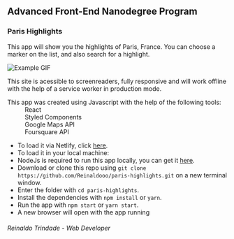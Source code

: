 ## Advanced Front-End Nanodegree Program
### Paris Highlights

This app will show you the highlights of Paris, France. You can choose a marker on the list, and also search for a highlight.

![Example GIF](/src/Example.gif)
<dd> </dd>
This site is acessible to screenreaders, fully responsive and will work offline with the help of a service worker in production mode.
<dd> </dd>
<dl>
  <dt>This app was created using Javascript with the help of the following tools:</dt>
  <dd> </dd>
  <dd>React</dd>
  <dd>Styled Components</dd>
  <dd>Google Maps API</dd>
  <dd>Foursquare API</dd>
</dl>

* To load it via Netlify, click [here](https://paris-highlights.netlify.com/).
* To load it in your local machine:
* NodeJs is required to run this app locally, you can get it [here](https://nodejs.org/).
* Download or clone this repo using `git clone https://github.com/Reinaldooo/paris-highlights.git` on a new terminal window.
* Enter the folder with `cd paris-highlights`.
* Install the dependencies with `npm install` or `yarn`.
* Run the app with `npm start` or `yarn start`.
* A new browser will open with the app running

###### Reinaldo Trindade - Web Developer
